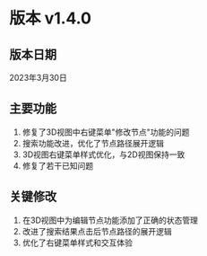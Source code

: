 # 版本 v1.4.0

## 版本日期
2023年3月30日

## 主要功能
1. 修复了3D视图中右键菜单"修改节点"功能的问题
2. 搜索功能改进，优化了节点路径展开逻辑
3. 3D视图右键菜单样式优化，与2D视图保持一致
4. 修复了若干已知问题

## 关键修改
1. 在3D视图中为编辑节点功能添加了正确的状态管理
2. 改进了搜索结果点击后节点路径的展开逻辑
3. 优化了右键菜单样式和交互体验 